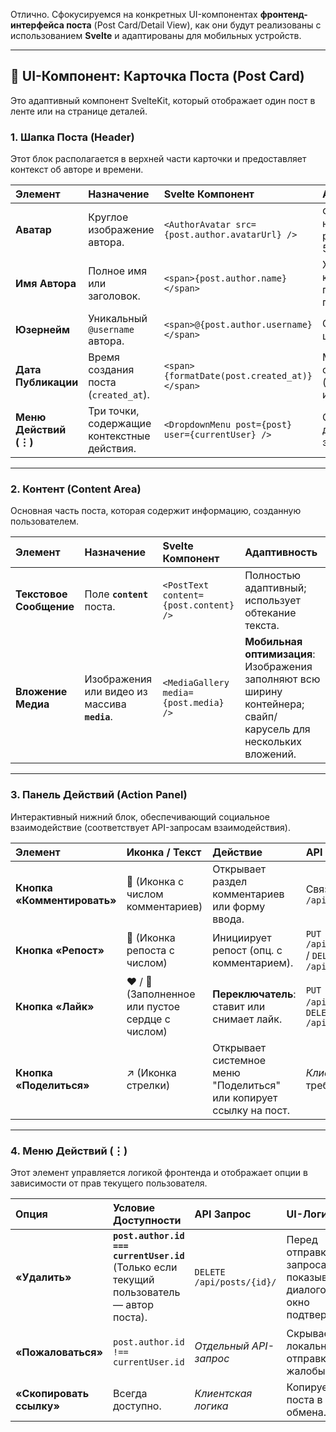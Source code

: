 Отлично. Сфокусируемся на конкретных UI-компонентах **фронтенд-интерфейса поста** (Post Card/Detail View), как они будут реализованы с использованием **Svelte** и адаптированы для мобильных устройств.

---

## 🎨 UI-Компонент: Карточка Поста (Post Card)

Это адаптивный компонент SvelteKit, который отображает один пост в ленте или на странице деталей.

### 1. Шапка Поста (Header)

Этот блок располагается в верхней части карточки и предоставляет контекст об авторе и времени.

| Элемент               | Назначение                                  | Svelte Компонент                                  | Адаптивность                                              |
| :-------------------- | :------------------------------------------ | :------------------------------------------------ | :-------------------------------------------------------- |
| **Аватар**            | Круглое изображение автора.                 | `<AuthorAvatar src={post.author.avatarUrl} />`    | Фиксированный, небольшой размер (40px–50px).              |
| **Имя Автора**        | Полное имя или заголовок.                   | `<span>{post.author.name}</span>`                 | Жирный шрифт, кликабельно для перехода в профиль.         |
| **Юзернейм**          | Уникальный `@username` автора.              | `<span>@{post.author.username}</span>`            | Серый, меньший шрифт.                                     |
| **Дата Публикации**   | Время создания поста (`created_at`).        | `<span>{formatDate(post.created_at)}</span>`      | Минималистичное отображение (например, "2h" или "Oct 1"). |
| **Меню Действий (⋮)** | Три точки, содержащие контекстные действия. | `<DropdownMenu post={post} user={currentUser} />` | Скрывает опции до клика, экономит место.                  |

---

### 2. Контент (Content Area)

Основная часть поста, которая содержит информацию, созданную пользователем.

| Элемент                 | Назначение                                    | Svelte Компонент                      | Адаптивность                                                                                                    |
| :---------------------- | :-------------------------------------------- | :------------------------------------ | :-------------------------------------------------------------------------------------------------------------- |
| **Текстовое Сообщение** | Поле **`content`** поста.                     | `<PostText content={post.content} />` | Полностью адаптивный; использует обтекание текста.                                                              |
| **Вложение Медиа**      | Изображения или видео из массива **`media`**. | `<MediaGallery media={post.media} />` | **Мобильная оптимизация**: Изображения заполняют всю ширину контейнера; свайп/карусель для нескольких вложений. |

---

### 3. Панель Действий (Action Panel)

Интерактивный нижний блок, обеспечивающий социальное взаимодействие (соответствует API-запросам взаимодействия).

| Элемент                     | Иконка / Текст                                   | Действие                                                                  | API Запрос                                                    |
| :-------------------------- | :----------------------------------------------- | :------------------------------------------------------------------------ | :------------------------------------------------------------ |
| **Кнопка «Комментировать»** | 💬 (Иконка с числом комментариев)                | Открывает раздел комментариев или форму ввода.                            | Связан с `POST /api/posts/{id}/comments/`                     |
| **Кнопка «Репост»**         | 🔁 (Иконка репоста с числом)                     | Инициирует репост (опц. с комментарием).                                  | `PUT /api/posts/{id}/reposts/` / `DELETE /api/posts/{id}/reposts/` |
| **Кнопка «Лайк»**           | ❤️ / 🤍 (Заполненное или пустое сердце с числом) | **Переключатель**: ставит или снимает лайк.                               | `PUT /api/posts/{id}/likes/` / `DELETE /api/posts/{id}/likes/` |
| **Кнопка «Поделиться»**     | ↗️ (Иконка стрелки)                              | Открывает системное меню "Поделиться" или копирует ссылку на пост.        | _Клиентская логика_ (не требует API)                          |

---

### 4. Меню Действий (⋮)

Этот элемент управляется логикой фронтенда и отображает опции в зависимости от прав текущего пользователя.

| Опция                    | Условие Доступности                                                                       | API Запрос                | UI-Логика                                                         |
| :----------------------- | :---------------------------------------------------------------------------------------- | :------------------------ | :---------------------------------------------------------------- |
| **«Удалить»**            | **`post.author.id === currentUser.id`** (Только если текущий пользователь — автор поста). | `DELETE /api/posts/{id}/` | Перед отправкой запроса показывает диалоговое окно подтверждения. |
| **«Пожаловаться»**       | `post.author.id !== currentUser.id`                                                       | _Отдельный API-запрос_    | Скрывает пост локально после отправки жалобы.                     |
| **«Скопировать ссылку»** | Всегда доступно.                                                                          | _Клиентская логика_       | Копирует URL поста в буфер обмена.                                |
